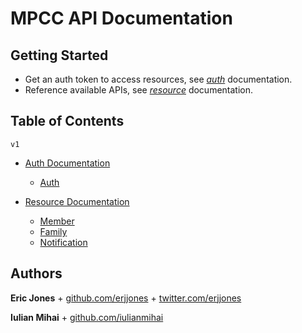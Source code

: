 # MPCC API Documentation

## Getting Started

* Get an auth token to access resources, see [_auth_](/MPCC/MPCC-API-DOC/blob/master/Auth/README.md) documentation.
* Reference available APIs, see [_resource_](/MPCC/MPCC-API-DOC/blob/master/Resources/README.md) documentation.

## Table of Contents

`v1`

* [Auth Documentation](/MPCC/MPCC-API-DOC/blob/master/Auth/README.md)	
	* [Auth](/MPCC/MPCC-API-DOC/blob/master/Auth/v1/Auth.md)		

* [Resource Documentation](/MPCC/MPCC-API-DOC/blob/master/Resources/README.md)
	* [Member](/MPCC/MPCC-API-DOC/blob/master/Resources/v1/Member.md)
	* [Family](/MPCC/MPCC-API-DOC/blob/master/Resources/v1/Family.md)
	* [Notification](/MPCC/MPCC-API-DOC/blob/master/Resources/v1/Notification.md)

## Authors

**Eric Jones** 
	+ [github.com/erjjones](https://github.com/erjjones)
	+ [twitter.com/erjjones](http://twitter.com/erjjones)

**Iulian Mihai** 
	+ [github.com/iulianmihai](https://github.com/iulianmihai)